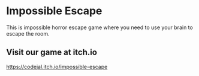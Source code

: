 # Impossible Escape
This is impossible horror escape game where you need to use your brain to escape the room.
## Visit our game at itch.io 
https://codejal.itch.io/impossible-escape

